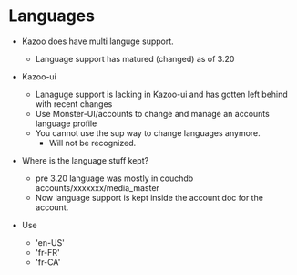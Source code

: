 # Languages

* Kazoo does have multi languge support.
  * Language support has matured (changed) as of 3.20
  
* Kazoo-ui
  * Lanaguge support is lacking in Kazoo-ui and has gotten left behind with recent changes
  * Use Monster-UI/accounts to change and manage an accounts language profile
  * You cannot use the sup way to change languages anymore.
    * Will not be recognized.
    
* Where is the language stuff kept?
  * pre 3.20 language was mostly in couchdb accounts/xxxxxxx/media_master
  * Now language support is kept inside the account doc for the account.
  

* Use 
  * 'en-US'
  * 'fr-FR'
  * 'fr-CA'
 
